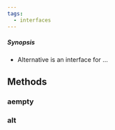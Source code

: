 ```yaml
---
tags:
  - interfaces
---
```


##### Synopsis
- Alternative is an interface for ...

## Methods

### aempty

### alt



